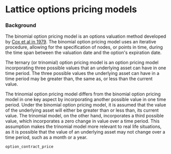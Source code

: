 # Lattice options pricing models

### Background
The binomial option pricing model is an options valuation method developed by [Cox et al in 1979](https://www.sciencedirect.com/science/article/abs/pii/0304405X79900151?via%3Dihub).
The binomial option pricing model uses an iterative procedure, allowing for the specification of nodes, or points in time, during the time span between the valuation date and the option's expiration date.

The ternary (or trinomial) option pricing model is an option pricing model incorporating three possible values that an underlying asset can have in one time period. The three possible values the underlying asset can have in a time period may be greater than, the same as, or less than the current value.

The trinomial option pricing model differs from the binomial option pricing model in one key aspect by incorporating another possible value in one time period. Under the binomial option pricing model, it is assumed that the value of the underlying asset will either be greater than or less than, its current value. The trinomial model, on the other hand, incorporates a third possible value, which incorporates a zero change in value over a time period. This assumption makes the trinomial model more relevant to real life situations, as it is possible that the value of an underlying asset may not change over a time period, such as a month or a year.

```@docs
option_contract_price
```

